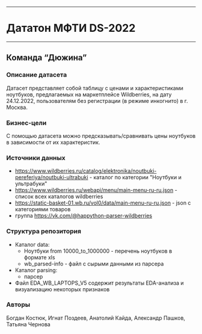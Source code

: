 ____
# Дататон МФТИ DS-2022
____

## Команда “Дюжина”

### Описание датасета
Датасет представляет собой таблицу с ценами и характеристиками ноутбуков, предлагаемых на маркетплейсе Wildberries, на дату 24.12.2022, пользователям без регистрации (в режиме инкогнито) в г. Москва.

### Бизнес-цели
С помощью датасета можно предсказывать/сравнивать цены ноутбуков в зависимости от их характеристик.

### Источники данных
* https://www.wildberries.ru/catalog/elektronika/noutbuki-pereferiya/noutbuki-ultrabuki - каталог по категории "Ноутбуки и ультрабуки"
* https://www.wildberries.ru/webapi/menu/main-menu-ru-ru.json - список всех каталогов wildberries
* https://static-basket-01.wb.ru/vol0/data/main-menu-ru-ru.json - json с категориями товаров
* группа https://vk.com/@happython-parser-wildberries

### Структура репозитория
* Каталог data:
    * Ноутбуки from 10000_to_1000000 - перечень ноутбуков в формате xls
    * wb_parsed-info - файл с сырыми данными из парсера
* Каталог parsing:
    * парсер
* Файл EDA_WB_LAPTOPS_V5 содержит результаты EDA-анализа и визуализацию некоторых признаков

### Авторы
Богдан Костюк, Игнат Поздеев, Анатолий Кайда, Александр Пашков, Татьяна Чернова
